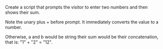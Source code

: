 Create a script that prompts the visitor to enter two numbers and then shows their sum.

Note the unary plus + before prompt. It immediately converts the value to a number.

Otherwise, a and b would be string their sum would be their concatenation, that is: "1" + "2" = "12".